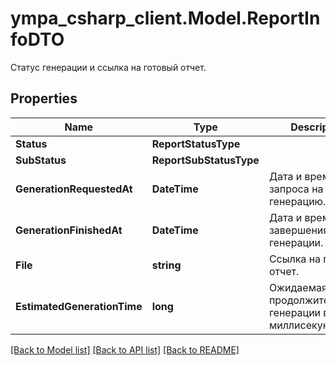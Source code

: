 # ympa_csharp_client.Model.ReportInfoDTO
Статус генерации и ссылка на готовый отчет.

## Properties

Name | Type | Description | Notes
------------ | ------------- | ------------- | -------------
**Status** | **ReportStatusType** |  | 
**SubStatus** | **ReportSubStatusType** |  | [optional] 
**GenerationRequestedAt** | **DateTime** | Дата и время запроса на генерацию. | 
**GenerationFinishedAt** | **DateTime** | Дата и время завершения генерации. | [optional] 
**File** | **string** | Ссылка на готовый отчет. | [optional] 
**EstimatedGenerationTime** | **long** | Ожидаемая продолжительность генерации в миллисекундах. | [optional] 

[[Back to Model list]](../README.md#documentation-for-models) [[Back to API list]](../README.md#documentation-for-api-endpoints) [[Back to README]](../README.md)

